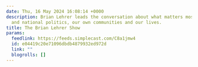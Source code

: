 ```yaml
---
date: Thu, 16 May 2024 16:08:14 +0000
description: Brian Lehrer leads the conversation about what matters most now in local
  and national politics, our own communities and our lives.
title: The Brian Lehrer Show
params:
  feedlink: https://feeds.simplecast.com/C8a1jmw4
  id: e04419c20e71096dbdb4879932ed972d
  link: ""
  blogrolls: []
---
```

